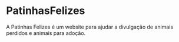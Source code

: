 # PatinhasFelizes
A Patinhas Felizes é um website para ajudar a divulgação de animais perdidos e animais para adoção.
